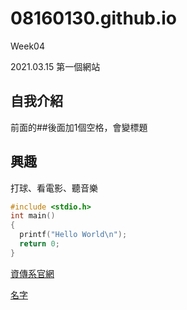 # 08160130.github.io
Week04

2021.03.15 第一個網站

## 自我介紹
前面的##後面加1個空格，會變標題

## 興趣
打球、看電影、聽音樂


```C++
#include <stdio.h>
int main()
{
  printf("Hello World\n");
  return 0;
}
```

[資傳系官網](https://sites.google.com/mail.mcu.edu.tw/cce)

[名字](網址)
